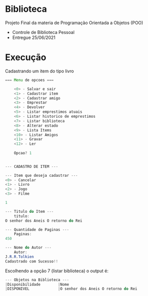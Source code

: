 # Biblioteca
Projeto Final da materia de Programação Orientada a Objetos (POO)
- Controle de Biblioteca Pessoal 
- Entregue 25/06/2021
  
# Execução 
Cadastrando um item do tipo livro
~~~~java
=== Menu de opcoes ===

    <0> - Salvar e sair
    <1> - Cadastrar item
    <2> - Cadastrar amigo
    <3> - Emprestar
    <4> - Devolver
    <5> - Listar emprestimos atuais
    <6> - Listar historico de emprestimos
    <7> - Listar biblioteca
    <8> - Alterar estado
    <9> - Lista Items
    <10> - Listar Amigos
    <11> - Gravar
    <12> - Ler
    
    Opcao? 1

    
--- CADASTRO DE ITEM ---

--- Item que deseja cadastrar ---
<0> - Cancelar
<1> - Livro
<2> - Jogo
<3> - Filme

1

--- Titulo do Item ---
    titulo:
O senhor dos Aneis O retorno do Rei

--- Quantidade de Paginas ---
    Paginas:
450

--- Nome do Autor ---
    Autor: 
J.R.R.Tolkien
Cadastrado com Sucesso!!
~~~~

Escolhendo a opção 7 (listar biblioteca) o output é:
~~~Java
--- Objetos na Biblioteca ---
|Disponibilidade        |Nome
|DISPONIVEL             |O senhor dos Aneis O retorno do Rei

~~~


